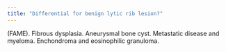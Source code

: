 ```yaml
---
title: "Differential for benign lytic rib lesion?"
---
```

(FAME). Fibrous dysplasia. Aneurysmal bone cyst. Metastatic disease and myeloma. Enchondroma and eosinophilic granuloma.

